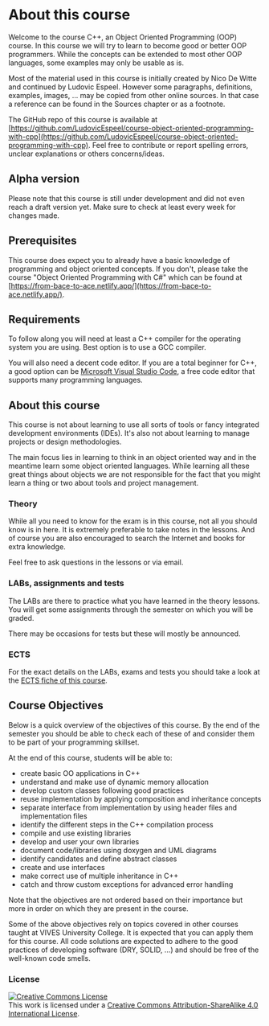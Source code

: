 # About this course

Welcome to the course C++, an Object Oriented Programming (OOP) course. In this course we will try to learn to become good or better OOP programmers. While the concepts can be extended to most other OOP languages, some examples may only be usable as is.

Most of the material used in this course is initially created by Nico De Witte and continued by Ludovic Espeel. However some paragraphs, definitions, examples, images, ... may be copied from other online sources. In that case a reference can be found in the Sources chapter or as a footnote.

The GitHub repo of this course is available at [https://github.com/LudovicEspeel/course-object-oriented-programming-with-cpp](https://github.com/LudovicEspeel/course-object-oriented-programming-with-cpp). Feel free to contribute or report spelling errors, unclear explanations or others concerns/ideas.

## Alpha version

Please note that this course is still under development and did not even reach a draft version yet. Make sure to check at least every week for changes made.

## Prerequisites

This course does expect you to already have a basic knowledge of programming and object oriented concepts. If you don't, please take the course "Object Oriented Programming with C#" which can be found at [https://from-bace-to-ace.netlify.app/](https://from-bace-to-ace.netlify.app/).

## Requirements

To follow along you will need at least a C++ compiler for the operating system you are using. Best option is to use a GCC compiler.

You will also need a decent code editor. If you are a total beginner for C++, a good option can be [Microsoft Visual Studio Code](https://code.visualstudio.com/), a free code editor that supports many programming languages.

## About this course

This course is not about learning to use all sorts of tools or fancy integrated development environments (IDEs). It's also not about learning to manage projects or design methodologies.

The main focus lies in learning to think in an object oriented way and in the meantime learn some object oriented languages. While learning all these great things about objects we are not responsible for the fact that you might learn a thing or two about tools and project management.

### Theory

While all you need to know for the exam is in this course, not all you should know is in here. It is extremely preferable to take notes in the lessons. And of course you are also encouraged to search the Internet and books for extra knowledge.

Feel free to ask questions in the lessons or via email.

### LABs, assignments and tests

The LABs are there to practice what you have learned in the theory lessons. You will get some assignments through the semester on which you will be graded.

There may be occasions for tests but these will mostly be announced.

### ECTS

For the exact details on the LABs, exams and tests you should take a look at the [ECTS fiche of this course](http://onderwijsaanbod.vives-noord.be/syllabi/n/B3N120N.htm).

## Course Objectives

Below is a quick overview of the objectives of this course. By the end of the semester you should be able to check each of these of and consider them to be part of your programming skillset.

At the end of this course, students will be able to:

* create basic OO applications in C++
* understand and make use of dynamic memory allocation
* develop custom classes following good practices
* reuse implementation by applying composition and inheritance concepts
* separate interface from implementation by using header files and implementation files
* identify the different steps in the C++ compilation process
* compile and use existing libraries
* develop and user your own libraries
* document code/libraries using doxygen and UML diagrams
* identify candidates and define abstract classes
* create and use interfaces
* make correct use of multiple inheritance in C++
* catch and throw custom exceptions for advanced error handling

Note that the objectives are not ordered based on their importance but more in order on which they are present in the course.

Some of the above objectives rely on topics covered in other courses taught at VIVES University College. It is expected that you can apply them for this course. All code solutions are expected to adhere to the good practices of developing software (DRY, SOLID, ...) and should be free of the well-known code smells.

### License

<a rel="license" href="http://creativecommons.org/licenses/by-sa/4.0/"><img alt="Creative Commons License" style="border-width:0" src="https://i.creativecommons.org/l/by-sa/4.0/88x31.png" /></a><br />This work is licensed under a <a rel="license" href="http://creativecommons.org/licenses/by-sa/4.0/">Creative Commons Attribution-ShareAlike 4.0 International License</a>.
